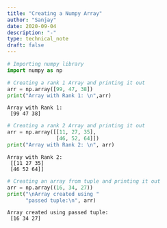 ```yaml
---
title: "Creating a Numpy Array"
author: "Sanjay"
date: 2020-09-04
description: "-"
type: technical_note
draft: false
---
```


```python
# Importing numpy library
import numpy as np
```


```python
# Creating a rank 1 Array and printing it out
arr = np.array([99, 47, 38])
print("Array with Rank 1: \n",arr)
```

    Array with Rank 1: 
     [99 47 38]



```python
# Creating a rank 2 Array and printing it out
arr = np.array([[11, 27, 35],
                [46, 52, 64]])
print("Array with Rank 2: \n", arr)
```

    Array with Rank 2: 
     [[11 27 35]
     [46 52 64]]



```python
# Creating an array from tuple and printing it out
arr = np.array((16, 34, 27))
print("\nArray created using "
      "passed tuple:\n", arr)
```

    
    Array created using passed tuple:
     [16 34 27]

